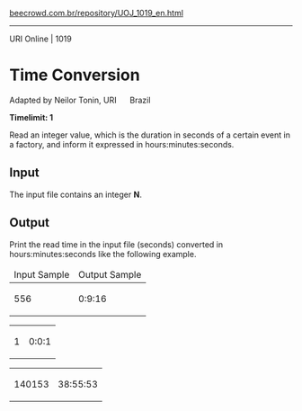 <p><a href="https://www.beecrowd.com.br/repository/UOJ_1019_en.html">beecrowd.com.br/repository/UOJ_1019_en.html</a></p><hr>
<div>
  <span>URI Online | 1019</span>
  <h1>Time Conversion</h1>
  <div><p>
     Adapted by Neilor Tonin, URI <img alt="" src="https://resources.beecrowd.com.br/gallery/images/flags/br.gif" style="width: 16px; height: 11px; "> Brazil</p>
  </div>
  <strong>Timelimit: 1</strong>
</div>
<div>
<div>
  <p>
   Read an integer value, which is the duration in seconds of a certain event in a factory, and inform it expressed in hours:minutes:seconds.</p>
</div>
<h2>Input</h2>
<div>
  <p>
   The input file contains an integer <strong>N</strong>.</p>
</div>
<h2>Output</h2>
<div>
  <p>
   Print the read time in the input file (seconds) converted in hours:minutes:seconds like the following example.</p>
</div>
<div></div>
  <table>
    <thead>
      <tr>
        <td>Input Sample</td>
        <td>Output Sample</td>
      </tr>
    </thead>
    <tbody>
      <tr>
        <td>
          <p>
           556</p>
        </td>
        <td>
          <p>
           0:9:16</p>
        </td>
      </tr>
    </tbody>
  </table>
  <table>
    <tbody>
      <tr>
        <td>
          <p>
           1</p>
        </td>
        <td>
          <p>
           0:0:1</p>
        </td>
      </tr>
    </tbody>
  </table>
  <table>
    <tbody>
      <tr>
        <td>
          <p>
           140153</p>
        </td>
        <td>
          <p>
           38:55:53</p>
        </td>
      </tr>
    </tbody>
  </table>
</div>